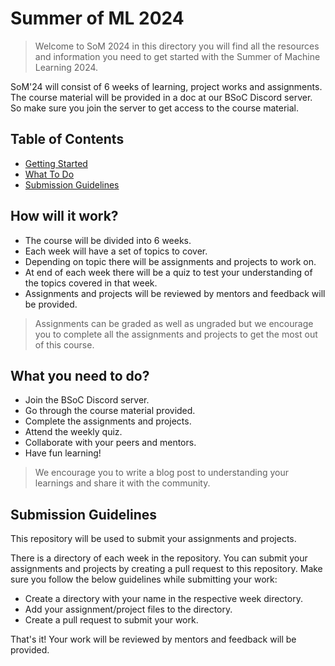 # Summer of ML 2024
>Welcome to SoM 2024 in this directory you will find all the resources and information you need to get started with the Summer of Machine Learning 2024.

SoM'24 will consist of 6 weeks of learning, project works and assignments. The course material will be provided in a doc at our BSoC Discord server. So make sure you join the server to get access to the course material.

## Table of Contents
- [Getting Started](#getting-started)
- [What To Do](#what-to-do)
- [Submission Guidelines](#submission-guidelines)

## How will it work?
- The course will be divided into 6 weeks.
- Each week will have a set of topics to cover.
- Depending on topic there will be assignments and projects to work on.
- At end of each week there will be a quiz to test your understanding of the topics covered in that week.
- Assignments and projects will be reviewed by mentors and feedback will be provided.
>Assignments can be graded as well as ungraded but we encourage you to complete all the assignments and projects to get the most out of this course.

## What you need to do?
- Join the BSoC Discord server.
- Go through the course material provided.
- Complete the assignments and projects.
- Attend the weekly quiz.
- Collaborate with your peers and mentors.
- Have fun learning!

>We encourage you to write a blog post to understanding your learnings and share it with the community.

## Submission Guidelines
This repository will be used to submit your assignments and projects.

There is a directory of each week in the repository. You can submit your assignments and projects by creating a pull request to this repository. Make sure you follow the below guidelines while submitting your work:

- Create a directory with your name in the respective week directory.
- Add your assignment/project files to the directory.
- Create a pull request to submit your work.

That's it! Your work will be reviewed by mentors and feedback will be provided.
